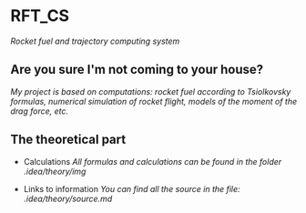 # RFT_CS
*Rocket fuel and trajectory computing system*


## Are you sure I'm not coming to your house?
*My project is based on computations: rocket fuel according to Tsiolkovsky formulas, numerical simulation 
of rocket flight, models of the moment of the drag force, etc.*

## The theoretical part
- Calculations
*All formulas and calculations can be found in the folder .idea/theory/img*

- Links to information
*You can find all the source in the file: .idea/theory/source.md*



